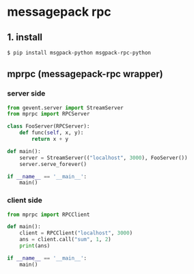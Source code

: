 messagepack rpc
====

## 1. install

```sh
$ pip install msgpack-python msgpack-rpc-python
```


## mprpc (messagepack-rpc wrapper)

### server side

```python
from gevent.server import StreamServer
from mprpc import RPCServer

class FooServer(RPCServer):
    def func(self, x, y):
        return x + y

def main():
    server = StreamServer(("localhost", 3000), FooServer())
    server.serve_forever()

if __name__ == '__main__':
    main()
```

### client side

```python
from mprpc import RPCClient

def main():
    client = RPCClient("localhost", 3000)
    ans = client.call("sum", 1, 2)
    print(ans)

if __name__ == '__main__':
    main()
```


